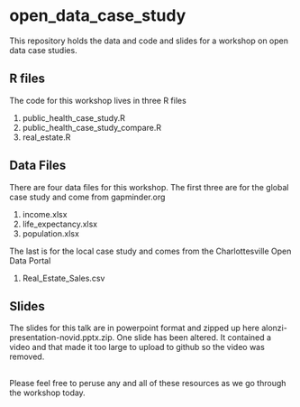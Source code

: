 # open_data_case_study
This repository holds the data and code and slides for a workshop on open data case studies.

## R files
The code for this workshop lives in three R files
1. public_health_case_study.R
2. public_health_case_study_compare.R
3. real_estate.R

## Data Files
There are four data files for this workshop.
The first three are for the global case study and come from gapminder.org
1. income.xlsx
2. life_expectancy.xlsx
3. population.xlsx

The last is for the local case study and comes from the Charlottesville Open Data Portal
1. Real_Estate_Sales.csv

## Slides
The slides for this talk are in powerpoint format and zipped up here alonzi-presentation-novid.pptx.zip. One slide has been altered. It contained a video and that made it too large to upload to github so the video was removed.

##
Please feel free to peruse any and all of these resources as we go through the workshop today.
